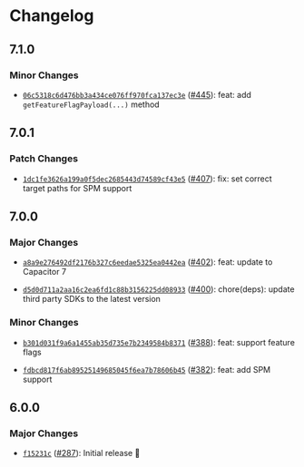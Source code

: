 # Changelog

## 7.1.0

### Minor Changes

- [`06c5318c6d476bb3a434ce076ff970fca137ec3e`](https://github.com/capawesome-team/capacitor-plugins/commit/06c5318c6d476bb3a434ce076ff970fca137ec3e) ([#445](https://github.com/capawesome-team/capacitor-plugins/pull/445)): feat: add `getFeatureFlagPayload(...)` method

## 7.0.1

### Patch Changes

- [`1dc1fe3626a199a0f5dec2685443d74589cf43e5`](https://github.com/capawesome-team/capacitor-plugins/commit/1dc1fe3626a199a0f5dec2685443d74589cf43e5) ([#407](https://github.com/capawesome-team/capacitor-plugins/pull/407)): fix: set correct target paths for SPM support

## 7.0.0

### Major Changes

- [`a8a9e276492df2176b327c6eedae5325ea0442ea`](https://github.com/capawesome-team/capacitor-plugins/commit/a8a9e276492df2176b327c6eedae5325ea0442ea) ([#402](https://github.com/capawesome-team/capacitor-plugins/pull/402)): feat: update to Capacitor 7

- [`d5d0d711a2aa16c2ea6fd1c88b3156225dd08933`](https://github.com/capawesome-team/capacitor-plugins/commit/d5d0d711a2aa16c2ea6fd1c88b3156225dd08933) ([#400](https://github.com/capawesome-team/capacitor-plugins/pull/400)): chore(deps): update third party SDKs to the latest version

### Minor Changes

- [`b301d031f9a6a1455ab35d735e7b2349584b8371`](https://github.com/capawesome-team/capacitor-plugins/commit/b301d031f9a6a1455ab35d735e7b2349584b8371) ([#388](https://github.com/capawesome-team/capacitor-plugins/pull/388)): feat: support feature flags

- [`fdbcd817f6ab89525149685045f6ea7b78606b45`](https://github.com/capawesome-team/capacitor-plugins/commit/fdbcd817f6ab89525149685045f6ea7b78606b45) ([#382](https://github.com/capawesome-team/capacitor-plugins/pull/382)): feat: add SPM support

## 6.0.0

### Major Changes

- [`f15231c`](https://github.com/capawesome-team/capacitor-plugins/commit/f15231c5dc5007116b75a8a68b276d04e216545c) ([#287](https://github.com/capawesome-team/capacitor-plugins/pull/287)): Initial release 🎉
